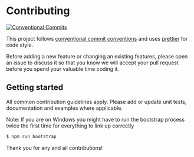 # Contributing

[![Conventional Commits][conventional-commits-image]][conventional-commits-url]

This project follows [conventional commit conventions][conventional-commits-url] and uses [prettier][prettier-url] for code style.

Before adding a new feature or changing an existing features, please open an issue to discuss it so that you know we will accept your pull request before you spend your valuable time coding it.

## Getting started

All common contribution guidelines apply.
Please add or update unit tests, documentation and examples where applicable.

Note: If you are on Windows you might have to run the bootstrap process twice the first time for everything to link up correctly

```bash
$ npm run bootstrap
```

Thank you for any and all contributions!

[conventional-commits-image]: https://img.shields.io/badge/Conventional%20Commits-1.0.0-yellow.svg
[conventional-commits-url]: https://conventionalcommits.org/
[prettier-url]: https://prettier.io/
